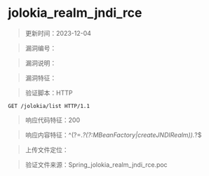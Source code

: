 ﻿# jolokia_realm_jndi_rce

> 更新时间：2023-12-04

> 漏洞编号：

> 漏洞说明：

> 漏洞特征：

> 验证脚本：HTTP

```
GET /jolokia/list HTTP/1.1
```

> 响应代码特征：200

> 响应内容特征：^(?=.*?(?:MBeanFactory|createJNDIRealm)).*?$

> 上传文件定位：

> 验证文件来源：Spring_jolokia_realm_jndi_rce.poc

